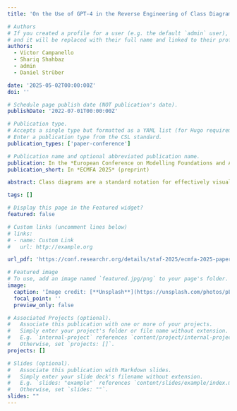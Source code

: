 ```yaml
---
title: 'On the Use of GPT-4 in the Reverse Engineering of Class Diagrams'

# Authors
# If you created a profile for a user (e.g. the default `admin` user), write the username (folder name) here
# and it will be replaced with their full name and linked to their profile.
authors:
  - Victor Campanello
  - Shariq Shahbaz
  - admin
  - Daniel Strüber

date: '2025-05-02T00:00:00Z'
doi: ''

# Schedule page publish date (NOT publication's date).
publishDate: '2022-07-01T00:00:00Z'

# Publication type.
# Accepts a single type but formatted as a YAML list (for Hugo requirements).
# Enter a publication type from the CSL standard.
publication_types: ['paper-conference']

# Publication name and optional abbreviated publication name.
publication: In the *European Conference on Modelling Foundations and Applications '25* (preprint)
publication_short: In *ECMFA 2025* (preprint)

abstract: Class diagrams are a standard notation for effectively visualizing the structure of a software system in the context of software design and analysis. In particular, class diagrams are widely used in reverse engineering, the main goal of which is to reconstruct and analyze the design of a system from a given codebase to understand and improve it. Yet, traditional reverse engineering tools that generate class diagrams from code often produce cluttered outputs due to their inability to perform abstraction, that is, leaving out or summarizing nonessential elements in a way human experts would do.In this paper, we explore the use of large language models, specifically GPT-4, in generating class diagrams from code to emulate human abstraction. We used an experimental methodology in which we applied GPT-4 to a dataset of five substantial projects, comprising 4452 code elements and their expert-created abstraction to 338 model elements. Our prompts were informed by an in-depth manual analysis of the dataset, in which we identified stylistic choices that can lead to different generation outcomes and, therefore, are useful to include as hints into the prompt to reflect user preferences. To understand GPT-4’s inherent ability to abstract, we experimented with including hints from the Human Abstraction Framework (HAF), a previous systematization of human abstraction, into the prompts. Our results shed a promising light on the use of GPT-4 for making abstraction decisions at a fine level of granularity (e.g., the inclusion of attribute- and operation-level and type information), where mean F1 scores of 91% and 89% could be achieved, respectively, while more coarse-grained abstraction decisions (especially regarding the representation of relationships) lead to considerably worse F1 scores between 62% and 75%. The inclusion of HAF-based hints into prompts did not significantly affect accuracy, shedding a promising light on GPT-4s’s inherent abstraction ability. Our results emphasize the need for further research on understanding the handling of relationships during manual abstraction.

tags: []

# Display this page in the Featured widget?
featured: false

# Custom links (uncomment lines below)
# links:
# - name: Custom Link
#   url: http://example.org

url_pdf: 'https://conf.researchr.org/details/staf-2025/ecmfa-2025-papers/11/On-the-Use-of-GPT-4-in-the-Reverse-Engineering-of-Class-Diagrams'

# Featured image
# To use, add an image named `featured.jpg/png` to your page's folder.
image:
  caption: 'Image credit: [**Unsplash**](https://unsplash.com/photos/pLCdAaMFLTE)'
  focal_point: ''
  preview_only: false

# Associated Projects (optional).
#   Associate this publication with one or more of your projects.
#   Simply enter your project's folder or file name without extension.
#   E.g. `internal-project` references `content/project/internal-project/index.md`.
#   Otherwise, set `projects: []`.
projects: []

# Slides (optional).
#   Associate this publication with Markdown slides.
#   Simply enter your slide deck's filename without extension.
#   E.g. `slides: "example"` references `content/slides/example/index.md`.
#   Otherwise, set `slides: ""`.
slides: ""
---
```


